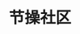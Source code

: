 ---
description: 无厘头低底线 bbs。
layout: post
results:
- primaryGenreName: Social Networking
  version: '1.0'
  formattedPrice: 免费
  genreIds:
  - '6005'
  - '6016'
  artworkUrl60: http://is3.mzstatic.com/image/thumb/Purple69/v4/b8/01/8c/b8018c73-40ea-63ec-3fc7-6eb7f6526524/source/60x60bb.jpg
  minimumOsVersion: '7.0'
  appletvScreenshotUrls: []
  sellerName: Beijing iShengSheng Technology Co., Ltd.
  supportedDevices:
  - iPhone4
  - iPad2Wifi
  - iPad23G
  - iPhone4S
  - iPadThirdGen
  - iPadThirdGen4G
  - iPhone5
  - iPodTouchFifthGen
  - iPadFourthGen
  - iPadFourthGen4G
  - iPadMini
  - iPadMini4G
  - iPhone5c
  - iPhone5s
  - iPhone6
  - iPhone6Plus
  - iPodTouchSixthGen
  genres:
  - 社交
  - 娱乐
  currentVersionReleaseDate: '2016-04-21T03:50:50Z'
  trackName: 节操社区
  isVppDeviceBasedLicensingEnabled: true
  description: '【下载节操社区，认识有趣的人~】


    这里有：精品推荐，告诉你火爆的热点话题；

    这里有：专业编辑团队提供大量优质原创内容，让你看到手机根本放不下来；

    这里还有：精彩无限的好友圈，让你认识敢聊敢玩儿的爆赞好友；

    加入我们，从此告别无聊，拯救你的不开心；

    成为朋友中的段子手，开启生活新乐趣；



    【五星神评论截取】


    里面的社区有很多美照，图片内容也都不错，感觉挺好看的 @说好不丄床

    我爸妈问我为什么总对着手机傻笑 @喵喵的小喵

    小学生看了根本把持不住！不说了，表弟，快把手机还给我 @弄啥咧

    已变成了我的睡前必读，晚安故事很适合睡前读呢 @一统江湖

    本来只是坐车时解闷的软件，现在变成每日一读了 @Jeepask'
  price: 0
  trackId: 1089494256
  releaseDate: '2016-04-21T03:50:50Z'
  advisories:
  - 偶尔/轻微的色情内容或裸露
  - 偶尔/轻微的亵渎或低俗幽默
  - 偶尔/轻微的卡通或幻想暴力
  - 偶尔/轻微的惊悚/恐怖题材
  - 偶尔/轻微的现实暴力
  - 频繁/强烈的成人/性暗示题材
  screenshotUrls:
  - http://a2.mzstatic.com/us/r30/Purple4/v4/df/c0/fe/dfc0fe9f-8195-0c58-53aa-4f30d895ee71/screen1136x1136.jpeg
  - http://a1.mzstatic.com/us/r30/Purple1/v4/2c/66/98/2c6698fb-ddb2-636b-a248-dfb37df21b38/screen1136x1136.jpeg
  - http://a4.mzstatic.com/us/r30/Purple1/v4/a9/b4/da/a9b4dad4-325f-5cb8-b559-9abad4175ec9/screen1136x1136.jpeg
  - http://a5.mzstatic.com/us/r30/Purple1/v4/98/99/fc/9899fc41-d632-26ea-0118-8068a389020e/screen1136x1136.jpeg
  artistViewUrl: https://itunes.apple.com/cn/developer/shengsheng.fm/id550045607?uo=4
  primaryGenreId: 6005
  kind: software
  fileSizeBytes: '32584505'
  bundleId: jcnssq.jiecao.fm
  trackContentRating: 17+
  trackCensoredName: 节操社区
  contentAdvisoryRating: 17+
  isGameCenterEnabled: false
  artistName: shengsheng.fm
  languageCodesISO2A:
  - EN
  - ZH
  features:
  - iosUniversal
  wrapperType: software
  artworkUrl512: http://is3.mzstatic.com/image/thumb/Purple69/v4/b8/01/8c/b8018c73-40ea-63ec-3fc7-6eb7f6526524/source/512x512bb.jpg
  artworkUrl100: http://is3.mzstatic.com/image/thumb/Purple69/v4/b8/01/8c/b8018c73-40ea-63ec-3fc7-6eb7f6526524/source/100x100bb.jpg
  trackViewUrl: https://geo.itunes.apple.com/cn/app/jie-cao-she-qu/id1089494256?mt=8&uo=4
  artistId: 550045607
  currency: CNY
  ipadScreenshotUrls:
  - http://a5.mzstatic.com/us/r30/Purple69/v4/c2/1e/cb/c21ecbe7-0962-4122-6538-c0647aa03234/screen480x480.jpeg
category: 社交
tags: tag1
resultCount: 1
title: 节操社区

---